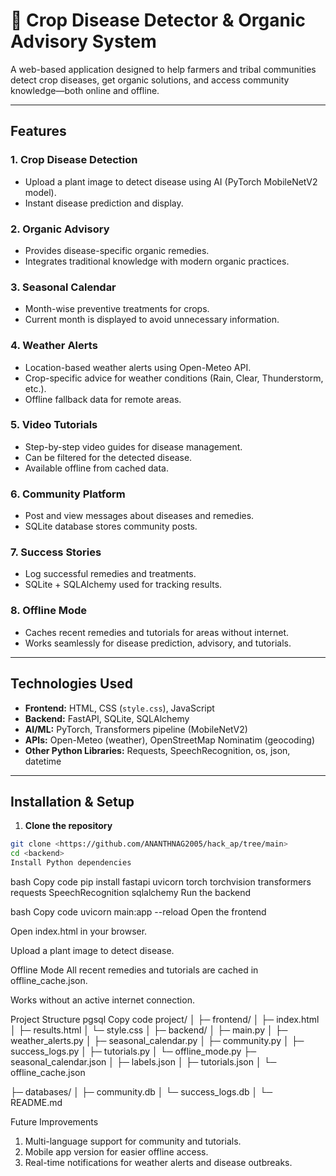 # 🌿 Crop Disease Detector & Organic Advisory System

A web-based application designed to help farmers and tribal communities detect crop diseases, get organic solutions, and access community knowledge—both online and offline.

---

## **Features**

### **1. Crop Disease Detection**
- Upload a plant image to detect disease using AI (PyTorch MobileNetV2 model).
- Instant disease prediction and display.

### **2. Organic Advisory**
- Provides disease-specific organic remedies.
- Integrates traditional knowledge with modern organic practices.

### **3. Seasonal Calendar**
- Month-wise preventive treatments for crops.
- Current month is displayed to avoid unnecessary information.

### **4. Weather Alerts**
- Location-based weather alerts using Open-Meteo API.
- Crop-specific advice for weather conditions (Rain, Clear, Thunderstorm, etc.).
- Offline fallback data for remote areas.

### **5. Video Tutorials**
- Step-by-step video guides for disease management.
- Can be filtered for the detected disease.
- Available offline from cached data.

### **6. Community Platform**
- Post and view messages about diseases and remedies.
- SQLite database stores community posts.

### **7. Success Stories**
- Log successful remedies and treatments.
- SQLite + SQLAlchemy used for tracking results.

### **8. Offline Mode**
- Caches recent remedies and tutorials for areas without internet.
- Works seamlessly for disease prediction, advisory, and tutorials.

---

## **Technologies Used**

- **Frontend:** HTML, CSS (`style.css`), JavaScript  
- **Backend:** FastAPI, SQLite, SQLAlchemy  
- **AI/ML:** PyTorch, Transformers pipeline (MobileNetV2)  
- **APIs:** Open-Meteo (weather), OpenStreetMap Nominatim (geocoding)  
- **Other Python Libraries:** Requests, SpeechRecognition, os, json, datetime  

---

## **Installation & Setup**

1. **Clone the repository**
```bash
git clone <https://github.com/ANANTHNAG2005/hack_ap/tree/main>
cd <backend>
Install Python dependencies
```
bash
Copy code
pip install fastapi uvicorn torch torchvision transformers requests SpeechRecognition sqlalchemy
Run the backend

bash
Copy code
uvicorn main:app --reload
Open the frontend

Open index.html in your browser.

Upload a plant image to detect disease.

Offline Mode
All recent remedies and tutorials are cached in offline_cache.json.

Works without an active internet connection.

Project Structure
pgsql
Copy code
project/
│
├─ frontend/
│  ├─ index.html
│  ├─ results.html
│  └─ style.css
│
├─ backend/
│  ├─ main.py
│  ├─ weather_alerts.py
│  ├─ seasonal_calendar.py
│  ├─ community.py
│  ├─ success_logs.py
│  ├─ tutorials.py
│  └─ offline_mode.py
   ├─ seasonal_calendar.json
│  ├─ labels.json
│  ├─ tutorials.json
│  └─ offline_cache.json

├─ databases/
│  ├─ community.db
│  └─ success_logs.db
│
└─ README.md


Future Improvements
1. Multi-language support for community and tutorials.
2. Mobile app version for easier offline access.
3. Real-time notifications for weather alerts and disease outbreaks.
